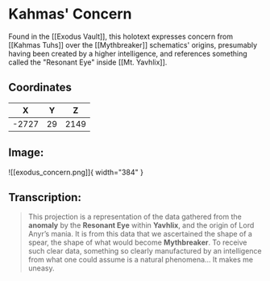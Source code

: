 # Kahmas' Concern

Found in the [[Exodus Vault]], this holotext expresses concern from [[Kahmas Tuhs]] over the [[Mythbreaker]] schematics' origins, presumably having been created by a higher intelligence, and references something called the "Resonant Eye" inside [[Mt. Yavhlix]].

## Coordinates
| **X** | **Y** | **Z** |
| :---: | :---: | :---: |
| -2727 |  29  | 2149 |

## Image:

![[exodus_concern.png]]{ width="384" }

## Transcription:
> This projection is a representation of the data gathered from the **anomaly** by the **Resonant Eye** within **Yavhlix**, and the origin of Lord Anyr’s mania. It is from this data that we ascertained the shape of a spear, the shape of what would become **Mythbreaker**. To receive such clear data, something so clearly manufactured by an intelligence from what one could assume is a natural phenomena… It makes me uneasy.
